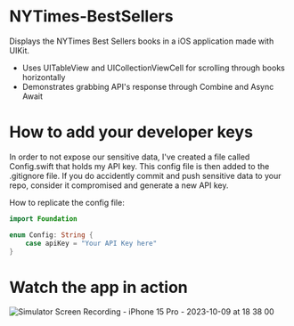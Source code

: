 # NYTimes-BestSellers

Displays the NYTimes Best Sellers books in a iOS application made with UIKit. 

- Uses UITableView and UICollectionViewCell for scrolling through books horizontally
- Demonstrates grabbing API's response through Combine and Async Await

# How to add your developer keys
In order to not expose our sensitive data, I've created a file called Config.swift that holds my API key. This config file is then added to the .gitignore file. If you do accidently commit and push sensitive data to your repo, consider it compromised and generate a new API key.

How to replicate the config file:

```swift
import Foundation

enum Config: String {
    case apiKey = "Your API Key here"
}
```

# Watch the app in action

![Simulator Screen Recording - iPhone 15 Pro - 2023-10-09 at 18 38 00](https://github.com/fmustafa17/NYTimes-BestSellers/assets/9143014/ab8481b2-9f06-44bb-b8d4-62f349b7108c)
